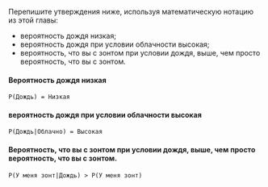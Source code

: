 Перепишите утверждения ниже, используя математическую нотацию из этой главы:
- вероятность дождя низкая;
- вероятность дождя при условии облачности высокая;
- вероятность, что вы с зонтом при условии дождя, выше, чем просто вероятность, что вы с зонтом.

#### Вероятность дождя низкая
`P(Дождь) = Низкая`

#### вероятность дождя при условии облачности высокая
`P(Дождь|Облачно) = Высокая`

#### Вероятность, что вы с зонтом при условии дождя, выше, чем просто вероятность, что вы с зонтом.
`P(У меня зонт|Дождь) > P(У меня зонт)`
